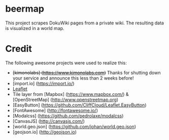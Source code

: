 # beermap

This project scrapes DokuWiki pages from a private wiki. The resulting data is visualized in a world map.

# Credit
The following awesome projects were used to realize this:
* ~~[kimonolabs] (https://www.kimonolabs.com)~~ Thanks for shutting down your service and announce this less than 2 weeks before!
* [import.io] (https://import.io/)
* [Leaflet](http://leafletjs.com/)
* Tile layer from [Mapbox] (https://www.mapbox.com/) & [OpenStreetMap] (http://www.openstreetmap.org)
* [EasyButton] (https://github.com/CliffCloud/Leaflet.EasyButton)
* [FontAwesome] (http://fontawesome.io/)
* [Modalcss] (https://github.com/pedrolaxe/modalcss)
* [CanvasJS] (http://canvasjs.com/)
* [world.geo.json] (https://github.com/johan/world.geo.json)
* [geojson.io] (http://geojson.io)